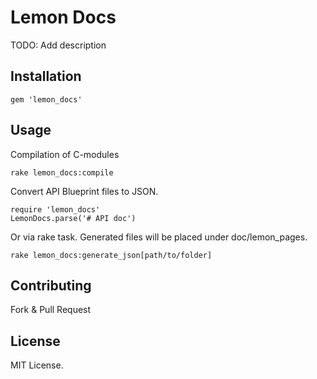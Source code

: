 # Lemon Docs

TODO: Add description

## Installation

`gem 'lemon_docs'`

## Usage

Compilation of C-modules
```
rake lemon_docs:compile
```

Convert API Blueprint files to JSON.
```
require 'lemon_docs'
LemonDocs.parse('# API doc')
```
Or via rake task. Generated files will be placed under doc/lemon_pages.
```
rake lemon_docs:generate_json[path/to/folder]
```

## Contributing
Fork & Pull Request

## License
MIT License.
